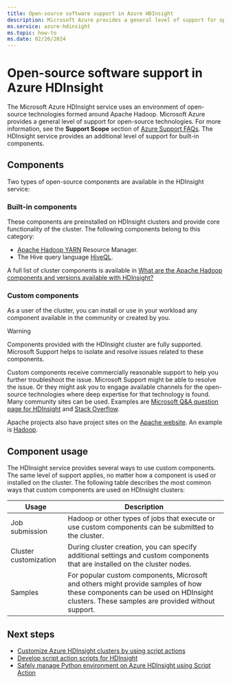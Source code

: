 ```yaml
---
title: Open-source software support in Azure HDInsight
description: Microsoft Azure provides a general level of support for open-source technologies.
ms.service: azure-hdinsight
ms.topic: how-to
ms.date: 02/20/2024
---
```


# Open-source software support in Azure HDInsight

The Microsoft Azure HDInsight service uses an environment of open-source technologies formed around Apache Hadoop. Microsoft Azure provides a general level of support for open-source technologies. For more information, see the **Support Scope** section of [Azure Support FAQs](https://azure.microsoft.com/support/faq/). The HDInsight service provides an additional level of support for built-in components.

## Components

Two types of open-source components are available in the HDInsight service:

### Built-in components

These components are preinstalled on HDInsight clusters and provide core functionality of the cluster. The following components belong to this category:

* [Apache Hadoop YARN](https://hadoop.apache.org/docs/current/hadoop-yarn/hadoop-yarn-site/YARN.html) Resource Manager.
* The Hive query language [HiveQL](https://cwiki.apache.org/confluence/display/Hive/LanguageManual).

A full list of cluster components is available in [What are the Apache Hadoop components and versions available with HDInsight?](hdinsight-component-versioning.md)

### Custom components

As a user of the cluster, you can install or use in your workload any component available in the community or created by you.

> [!WARNING]  
> Components provided with the HDInsight cluster are fully supported. Microsoft Support helps to isolate and resolve issues related to these components.
>
> Custom components receive commercially reasonable support to help you further troubleshoot the issue. Microsoft Support might be able to resolve the issue. Or they might ask you to engage available channels for the open-source technologies where deep expertise for that technology is found. Many community sites can be used. Examples are [Microsoft Q&A question page for HDInsight](/answers/topics/azure-hdinsight.html) and [Stack Overflow](https://stackoverflow.com).
>
> Apache projects also have project sites on the [Apache website](https://apache.org). An example is [Hadoop](https://hadoop.apache.org/).

## Component usage

The HDInsight service provides several ways to use custom components. The same level of support applies, no matter how a component is used or installed on the cluster. The following table describes the most common ways that custom components are used on HDInsight clusters:

|Usage |Description |
|---|---|
|Job submission|Hadoop or other types of jobs that execute or use custom components can be submitted to the cluster.|
|Cluster customization|During cluster creation, you can specify additional settings and custom components that are installed on the cluster nodes.|
|Samples|For popular custom components, Microsoft and others might provide samples of how these components can be used on HDInsight clusters. These samples are provided without support.|

## Next steps

* [Customize Azure HDInsight clusters by using script actions](./hdinsight-hadoop-customize-cluster-linux.md)
* [Develop script action scripts for HDInsight](hdinsight-hadoop-script-actions-linux.md)
* [Safely manage Python environment on Azure HDInsight using Script Action](./spark/apache-spark-python-package-installation.md)
